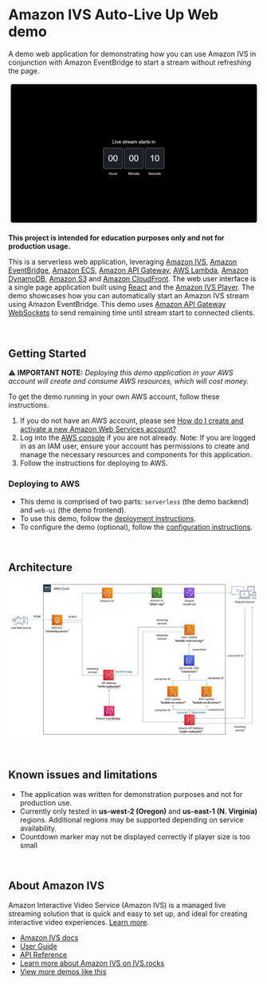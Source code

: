 # Amazon IVS Auto-Live Up Web demo

A demo web application for demonstrating how you can use Amazon IVS in conjunction with Amazon EventBridge to start a stream without refreshing the page.

![Auto-Live Up demo](auto-live-up-demo.jpg)

**This project is intended for education purposes only and not for production usage.**

This is a serverless web application, leveraging [Amazon IVS](https://aws.amazon.com/ivs/), [Amazon EventBridge](https://aws.amazon.com/eventbridge/), [Amazon ECS](https://aws.amazon.com/ecs/), [Amazon API Gateway](https://aws.amazon.com/api-gateway/), [AWS Lambda](https://aws.amazon.com/lambda/), [Amazon DynamoDB](https://aws.amazon.com/dynamodb), [Amazon S3](https://aws.amazon.com/s3/) and [Amazon CloudFront](https://aws.amazon.com/cloudfront/). The web user interface is a single page application built using [React](https://reactjs.org/) and the [Amazon IVS Player](https://docs.aws.amazon.com/ivs/latest/userguide/player.html). The demo showcases how you can automatically start an Amazon IVS stream using Amazon EventBridge. This demo uses [Amazon API Gateway WebSockets](https://docs.aws.amazon.com/apigateway/latest/developerguide/apigateway-websocket-api.html) to send remaining time until stream start to connected clients.

<br>

## Getting Started

⚠️ **IMPORTANT NOTE:** *Deploying this demo application in your AWS account will create and consume AWS resources, which will cost money.*

To get the demo running in your own AWS account, follow these instructions.

1. If you do not have an AWS account, please see [How do I create and activate a new Amazon Web Services account?](https://aws.amazon.com/premiumsupport/knowledge-center/create-and-activate-aws-account/)
2. Log into the [AWS console](https://console.aws.amazon.com/) if you are not already. Note: If you are logged in as an IAM user, ensure your account has permissions to create and manage the necessary resources and components for this application.
3. Follow the instructions for deploying to AWS.

### Deploying to AWS

* This demo is comprised of two parts: `serverless` (the demo backend) and `web-ui` (the demo frontend).
* To use this demo, follow the [deployment instructions](./deployment/README.md).
* To configure the demo (optional), follow the [configuration instructions](./configuration/README.md).

<br>

## Architecture

![Architecture](architecture.jpg)

<br>

## Known issues and limitations

* The application was written for demonstration purposes and not for production use. 
* Currently only tested in **us-west-2 (Oregon)** and **us-east-1 (N. Virginia)** regions. Additional regions may be supported depending on service availability.
* Countdown marker may not be displayed correctly if player size is too small

<br>

## About Amazon IVS

Amazon Interactive Video Service (Amazon IVS) is a managed live streaming solution that is quick and easy to set up, and ideal for creating interactive video experiences. [Learn more](https://aws.amazon.com/ivs/).

* [Amazon IVS docs](https://docs.aws.amazon.com/ivs/)
* [User Guide](https://docs.aws.amazon.com/ivs/latest/userguide/)
* [API Reference](https://docs.aws.amazon.com/ivs/latest/APIReference/)
* [Learn more about Amazon IVS on IVS.rocks](https://ivs.rocks/)
* [View more demos like this](https://ivs.rocks/examples)
